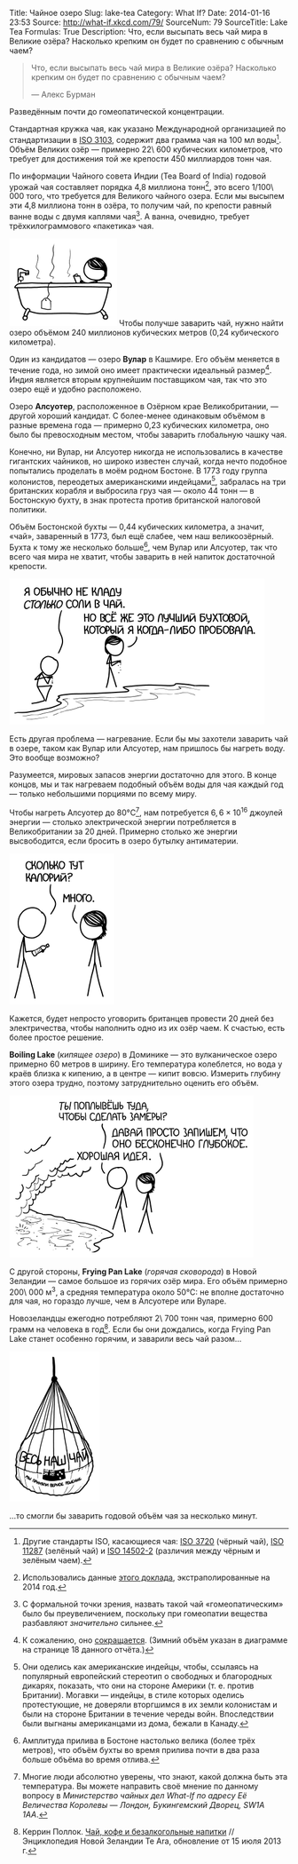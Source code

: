 Title: Чайное озеро
Slug: lake-tea
Category: What If?
Date: 2014-01-16 23:53
Source: http://what-if.xkcd.com/79/
SourceNum: 79
SourceTitle: Lake Tea
Formulas: True
Description: Что, если высыпать весь чай мира в Великие озёра? Насколько крепким он будет по сравнению с обычным чаем?

> Что, если высыпать весь чай мира в Великие озёра? Насколько крепким он будет по сравнению с обычным чаем?
>
> — Алекс Бурман

Разведённым почти до гомеопатической концентрации.

Стандартная кружка чая, как указано Международной организацией по стандартизации в [ISO 3103](http://www.iso.org/iso/catalogue_detail.htm?csnumber=8250), содержит два грамма чая на 100 мл воды[^1]. Объём Великих озёр — примерно 22\ 600 кубических километров, что требует для достижения той же крепости 450 миллиардов тонн чая.

[^1]: Другие стандарты ISO, касающиеся чая: [ISO 3720](http://www.iso.org/iso/catalogue_detail.htm?csnumber=51541) (чёрный чай), [ISO 11287](http://www.iso.org/iso/catalogue_detail.htm?csnumber=51540) (зелёный чай) и [ISO 14502-2](http://www.iso.org/iso/iso_catalogue/catalogue_tc/catalogue_detail.htm?csnumber=31357) (различия между чёрным и зелёным чаем).

По информации Чайного совета Индии (Tea Board of India) годовой урожай чая составляет порядка 4,8 миллиона тонн[^2], это всего 1/100\ 000 того, что требуется для Великого чайного озера. Если мы высыпем эти 4,8 миллиона тонн в озёра, то получим чай, по крепости равный ванне воды с двумя каплями чая[^3]. А ванна, очевидно, требует трёхкилограммового «пакетика» чая.

[^2]: Использовались данные [этого доклада](http://www.teaboard.gov.in/pdf/Tea%20Statistics%20Global%20Scenario.pdf), экстраполированные на 2014 год.
[^3]: С формальной точки зрения, назвать такой чай «гомеопатическим» было бы преувеличением, поскольку при гомеопатии вещества разбавляют _значительно_ сильнее.

![](/uploads/079-lake-tea/tea_bathtub.png "Сейчас меня завалят сообщениями о том, нужно ли добавлять сахар в ванну.")
Чтобы получше заварить чай, нужно найти озеро объёмом 240 миллионов кубических метров (0,24 кубического километра).

Один из кандидатов — озеро **Вулар** в Кашмире. Его объём меняется в течение года, но зимой оно имеет практически идеальный размер[^4]. Индия является вторым крупнейшим поставщиком чая, так что это озеро ещё и удобно расположено.

[^4]: К сожалению, оно [сокращается](http://www.ramsar.org/pdf/wurc/wurc_mgtplan_india_wular.pdf). (Зимний объём указан в диаграмме на странице 18 данного отчёта.)

Озеро **Алсуотер**, расположенное в Озёрном крае Великобритании, — другой хороший кандидат. С более-менее одинаковым объёмом в разные времена года — примерно 0,23 кубических километра, оно было бы превосходным местом, чтобы заварить глобальную чашку чая.

Конечно, ни Вулар, ни Алсуотер никогда не использовались в качестве гигантских чайников, но широко известен случай, когда нечто подобное попытались проделать в моём родном Бостоне. В 1773 году группа колонистов, переодетых американскими индейцами[^5], забралась на три британских корабля и выбросила груз чая — около 44 тонн — в Бостонскую бухту, в знак протеста против британской налоговой политики.

[^5]: Они оделись как американские индейцы, чтобы, ссылаясь на популярный европейский стереотип о свободных и благородных дикарях, показать, что они на стороне Америки (т. е. против Британии). Могавки — индейцы, в стиле которых оделись протестующие, не доверяли вторгшимся в их земли колонистам и были на стороне Британии в течение череды войн. Впоследствии были выгнаны американцами из дома, бежали в Канаду.

Объём Бостонской бухты — 0,44 кубических километра, а значит, «чай», заваренный в 1773, был ещё слабее, чем наш великоозёрный. Бухта к тому же несколько больше[^6], чем Вулар или Алсуотер, так что всего чая мира не хватит, чтобы заварить в ней напиток достаточной крепости.

[^6]: Амплитуда прилива в Бостоне настолько велика (более трёх метров), что объём бухты во время прилива почти в два раза больше объёма во время отлива.

![](/uploads/079-lake-tea/tea_harbor_ru.png "Он стал ещё лучше после того, как мы построили очистительное сооружение и перестали сливать нечистоты прямо в бухту.")

Есть другая проблема — нагревание. Если бы мы захотели заварить чай в озере, таком как Вулар или Алсуотер, нам пришлось бы нагреть воду. Это вообще возможно?

Разумеется, мировых запасов энергии достаточно для этого. В конце концов, мы и так нагреваем подобный объём воды для чая каждый год — только небольшими порциями по всему миру.

Чтобы нагреть Алсуотер до 80°C[^7], нам потребуется $6{,}6 \times 10^{16}$ джоулей энергии — столько электрической энергии потребляется в Великобритании за 20 дней. Примерно столько же энергии высвободится, если бросить в озеро бутылку антиматерии.

[^7]: Многие люди абсолютно уверены, что знают, какой должна быть эта температура. Вы можете направить своё мнение по данному вопросу в _Министерство чайных дел What-If по адресу Её Величества Королевы — Лондон, Букингемский Дворец, SW1A 1AA_.

![](/uploads/079-lake-tea/tea_waterbottle_ru.png "Не является существенным источником рибофлавина.")

Кажется, будет непросто уговорить британцев провести 20 дней без электричества, чтобы наполнить одно из их озёр чаем. К счастью, есть более простое решение.

**Boiling Lake** (_кипящее озеро_) в Доминике — это вулканическое озеро примерно 60 метров в ширину. Его температура колеблется, но вода у краёв близка к кипению, а в центре — кипит вовсю. Измерить глубину этого озера трудно, поэтому затруднительно оценить его объём.

![](/uploads/079-lake-tea/tea_boiling_ru.png "Тот факт, что иногда оно полностью выкипает, играет не в нашу пользу.")

С другой стороны, **Frying Pan Lake** (_горячая сковорода_) в Новой Зеландии — самое большое из горячих озёр мира. Его объём примерно 200\ 000 м<sup>3</sup>, а средняя температура около 50°C: не вполне достаточно для чая, но гораздо лучше, чем в Алсуотере или Вуларе.

Новозеландцы ежегодно потребляют 2\ 700 тонн чая, примерно 600 грамм на человека в год[^8]. Если бы они дождались, когда Frying Pan Lake станет особенно горячим, и заварили весь чай разом…

[^8]: Керрин Поллок. [Чай, кофе и безалкогольные напитки](http://www.teara.govt.nz/en/tea-coffee-and-soft-drinks) // Энциклопедия Новой Зеландии Te Ara, обновление от 15 июля 2013 г.

![](/uploads/079-lake-tea/tea_nz_ru.png "Мы приняли верное решение, делая то, о чём прочитали в блоге. У нас будет так много чая!")

…то смогли бы заварить годовой объём чая за несколько минут.
